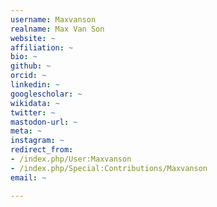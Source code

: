 ```yaml
---
username: Maxvanson
realname: Max Van Son
website: ~
affiliation: ~
bio: ~
github: ~
orcid: ~
linkedin: ~
googlescholar: ~
wikidata: ~
twitter: ~
mastodon-url: ~
meta: ~
instagram: ~
redirect_from:
- /index.php/User:Maxvanson
- /index.php/Special:Contributions/Maxvanson
email: ~

---
```

